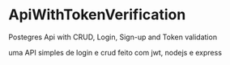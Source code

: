 # ApiWithTokenVerification
Postegres Api with CRUD, Login, Sign-up and Token validation 


uma API simples de login e crud feito com jwt, nodejs e express
